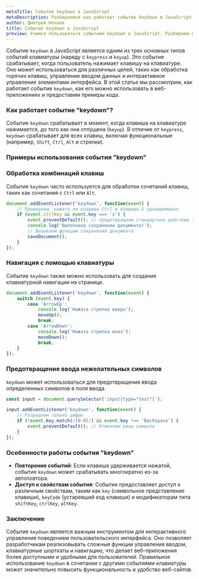 ```yaml
---
metaTitle: Событие keydown в JavaScript
metaDescription: Разбираемся как работает событие keydown в JavaScript
author: Дмитрий Нечаев
title: Событие keydown в JavaScript
preview: Учимся пользоваться событием keydown в JavaScript. Разбираем примеры использования
---
```


Событие `keydown` в JavaScript является одним из трех основных типов событий клавиатуры (наряду с `keypress` и `keyup`). Это событие срабатывает, когда пользователь нажимает клавишу на клавиатуре. Оно может использоваться для различных целей, таких как обработка горячих клавиш, управление вводом данных и интерактивное управление элементами интерфейса. В этой статье мы рассмотрим, как работает событие `keydown`, как его можно использовать в веб-приложениях и предоставим примеры кода.

### Как работает событие "keydown"?

Событие `keydown` срабатывает в момент, когда клавиша на клавиатуре нажимается, до того как она отпущена (`keyup`). В отличие от `keypress`, `keydown` срабатывает для всех клавиш, включая функциональные (например, `Shift`, `Ctrl`, `Alt` и стрелки).

### Примеры использования события "keydown"

### Обработка комбинаций клавиш

Событие `keydown` часто используется для обработки сочетаний клавиш, таких как сочетания с `Ctrl` или `Alt`.

```jsx
document.addEventListener('keydown', function(event) {
    // Проверяем, нажата ли клавиша Ctrl и клавиша S одновременно
    if (event.ctrlKey && event.key === 's') {
        event.preventDefault(); // предотвращаем стандартное действие (сохранение файла)
        console.log('Выполнено сохранение документа!');
        // Вызываем функцию сохранения документа
        saveDocument();
    }
});

```

### Навигация с помощью клавиатуры

Событие `keydown` также можно использовать для создания клавиатурной навигации на странице.

```jsx
document.addEventListener('keydown', function(event) {
    switch (event.key) {
        case 'ArrowUp':
            console.log('Нажата стрелка вверх');
            moveUp();
            break;
        case 'ArrowDown':
            console.log('Нажата стрелка вниз');
            moveDown();
            break;
    }
});

```

### Предотвращение ввода нежелательных символов

`keydown` может использоваться для предотвращения ввода определенных символов в поля ввода.

```jsx
const input = document.querySelector('input[type="text"]');

input.addEventListener('keydown', function(event) {
    // Разрешаем только цифры
    if (!event.key.match(/[0-9]/) && event.key !== 'Backspace') {
        event.preventDefault(); // Отменяем ввод символа
    }
});

```

### Особенности работы события "keydown"

- **Повторение событий**: Если клавиша удерживается нажатой, событие `keydown` может срабатывать многократно из-за автоповтора.
- **Доступ к свойствам события**: Событие предоставляет доступ к различным свойствам, таким как `key` (символьное представление клавиши), `keyCode` (устаревший код клавиши) и модификаторам типа `shiftKey`, `ctrlKey`, `altKey`.

### Заключение

Событие `keydown` является важным инструментом для интерактивного управления поведением пользовательского интерфейса. Оно позволяет разработчикам реализовывать сложные функции управления вводом, клавиатурные шорткаты и навигацию, что делает веб-приложения более доступными и удобными для пользователей. Правильное использование `keydown` в сочетании с другими событиями клавиатуры может значительно повысить функциональность и удобство веб-сайтов.